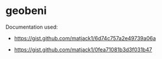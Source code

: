 geobeni
=======

Documentation used:

* https://gist.github.com/matjack1/6d74c757a2e49739a06a

* https://gist.github.com/matjack1/0fea71081b3d3f031b47
